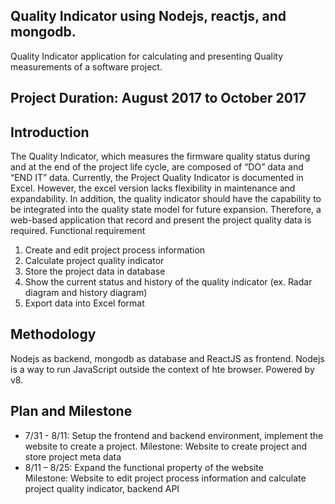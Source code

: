## Quality Indicator using Nodejs, reactjs, and mongodb.
Quality Indicator application for calculating and presenting Quality measurements of a software project.

## Project Duration: August 2017 to October 2017
## Introduction
The Quality Indicator, which measures the firmware quality status during and at the end of the project life cycle, are composed of “DO” data and “END IT” data. Currently, the Project Quality Indicator is documented in Excel. However, the excel version lacks flexibility in maintenance and expandability. In addition, the quality indicator should have the capability to be integrated into the quality state model for future expansion. Therefore, a web-based application that record and present the project quality data is required.
Functional requirement
1.	Create and edit project process information
2.	Calculate project quality indicator
3.	Store the project data in database
4.	Show the current status and history of the quality indicator (ex. Radar diagram and history diagram)
5.	Export data into Excel format

## Methodology
Nodejs as backend, mongodb as database and ReactJS as frontend.
Nodejs is a way to run JavaScript outside the context of hte browser. Powered by v8. 

## Plan and Milestone
- 7/31 - 8/11: Setup the frontend and backend environment, implement the website to create a project.
Milestone: Website to create project and store project meta data
- 8/11 – 8/25: Expand the functional property of the website  
Milestone: Website to edit project process information and calculate project quality indicator, backend API  
